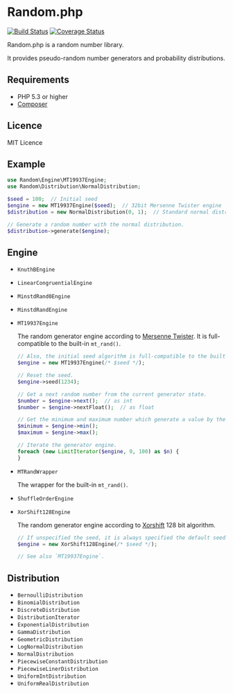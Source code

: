 # Random.php

[![Build Status](https://travis-ci.org/emonkak/random.php.png)](https://travis-ci.org/emonkak/random.php)
[![Coverage Status](https://coveralls.io/repos/emonkak/random.php/badge.png)](https://coveralls.io/r/emonkak/random.php)

Random.php is a random number library.

It provides pseudo-random number generators and probability distributions.

## Requirements

- PHP 5.3 or higher
- [Composer](http://getcomposer.org/)

## Licence

MIT Licence

## Example

```php
use Random\Engine\MT19937Engine;
use Random\Distribution\NormalDistribution;

$seed = 100;  // Initial seed
$engine = new MT19937Engine($seed);  // 32bit Mersenne Twister engine
$distribution = new NormalDistribution(0, 1);  // Standard normal distribution

// Generate a random number with the normal distribution.
$distribution->generate($engine);
```

## Engine

- `KnuthBEngine`

- `LinearCongruentialEngine`

- `MinstdRand0Engine`

- `MinstdRandEngine`

- `MT19937Engine`

	The random generator engine according to [Mersenne Twister](http://en.wikipedia.org/wiki/Mersenne_twister).
	It is full-compatible to the built-in `mt_rand()`.

	```php
	// Also, the initial seed algorithm is full-compatible to the built-in `mt_srand()`
	$engine = new MT19937Engine(/* $seed */);

	// Reset the seed.
	$engine->seed(1234);

	// Get a next random number from the current generator state.
	$number = $engine->next();  // as int
	$number = $engine->nextFloat();  // as float

	// Get the minimum and maximum number which generate a value by the engine.
	$minimum = $engine->min();
	$maximum = $engine->max();

	// Iterate the generator engine.
	foreach (new LimitIterator($engine, 0, 100) as $n) {
	}
	```

- `MTRandWrapper`

	The wrapper for the built-in `mt_rand()`.

- `ShuffleOrderEngine`

- `XorShift128Engine`

	The random generator engine according to [Xorshift](http://en.wikipedia.org/wiki/XorShift) 128 bit algorithm.

	```php
	// If unspecified the seed, it is always specified the default seed value.
	$engine = new XorShift128Engine(/* $seed */);

	// See also `MT19937Engine`.
	```

## Distribution

- `BernoulliDistribution`
- `BinomialDistribution`
- `DiscreteDistribution`
- `DistributionIterator`
- `ExponentialDistribution`
- `GammaDistribution`
- `GeometricDistribution`
- `LogNormalDistribution`
- `NormalDistribution`
- `PiecewiseConstantDistribution`
- `PiecewiseLinerDistribution`
- `UniformIntDistribution`
- `UniformRealDistribution`
